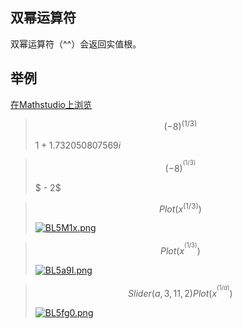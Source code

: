 ## 双幂运算符

双幂运算符（^^）会返回实值根。

## 举例

[在Mathstudio上浏览](http://mathstud.io/?input0=KC04KV4oMS8zKQ%3D%3D&amp;input1=KC04KV5eKDEvMyk%3D&amp;input2=UGxvdCh4XigxLzMpKQ%3D%3D&amp;input3=UGxvdCh4Xl4oMS8zKSk%3D&amp;input4=U2xpZGVyKGEsMywxMSwyKQ0KUGxvdCh4Xl4oMS9hKSk%3D")

> ```math
> (-8) ^ (1/3)
> ```
>
> $1 + 1.732050807569i$

> ```math
> (-8) ^^ (1/3)
> ```
>
> $ - 2$

> ```math
> Plot(x^(1/3))
> ```
> [![BL5M1x.png](https://s1.ax1x.com/2020/11/10/BL5M1x.png)](https://imgchr.com/i/BL5M1x)

> ```math
> Plot(x^^(1/3))
> ```
> [![BL5a9I.png](https://s1.ax1x.com/2020/11/10/BL5a9I.png)](https://imgchr.com/i/BL5a9I)

> ```math
> Slider(a, 3, 11, 2)
> Plot(x^^(1/a))
> ```
> [![BL5fg0.png](https://s1.ax1x.com/2020/11/10/BL5fg0.png)](https://imgchr.com/i/BL5fg0)

